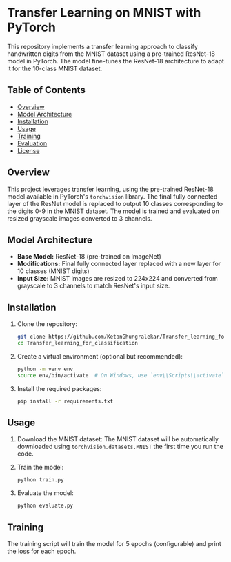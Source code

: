 # Transfer Learning on MNIST with PyTorch

This repository implements a transfer learning approach to classify handwritten digits from the MNIST dataset using a pre-trained ResNet-18 model in PyTorch. The model fine-tunes the ResNet-18 architecture to adapt it for the 10-class MNIST dataset.

## Table of Contents
- [Overview](#overview)
- [Model Architecture](#model-architecture)
- [Installation](#installation)
- [Usage](#usage)
- [Training](#training)
- [Evaluation](#evaluation)
- [License](#license)

## Overview
This project leverages transfer learning, using the pre-trained ResNet-18 model available in PyTorch's `torchvision` library. The final fully connected layer of the ResNet model is replaced to output 10 classes corresponding to the digits 0-9 in the MNIST dataset. The model is trained and evaluated on resized grayscale images converted to 3 channels.

## Model Architecture
- **Base Model:** ResNet-18 (pre-trained on ImageNet)
- **Modifications:** Final fully connected layer replaced with a new layer for 10 classes (MNIST digits)
- **Input Size:** MNIST images are resized to 224x224 and converted from grayscale to 3 channels to match ResNet's input size.

## Installation

1. Clone the repository:
    ```bash
    git clone https://github.com/KetanGhungralekar/Transfer_learning_for_classification.git
    cd Transfer_learning_for_classification
    ```

2. Create a virtual environment (optional but recommended):
    ```bash
    python -m venv env
    source env/bin/activate  # On Windows, use `env\\Scripts\\activate`
    ```

3. Install the required packages:
    ```bash
    pip install -r requirements.txt
    ```

## Usage

1. Download the MNIST dataset:
    The MNIST dataset will be automatically downloaded using `torchvision.datasets.MNIST` the first time you run the code.

2. Train the model:
    ```bash
    python train.py
    ```

3. Evaluate the model:
    ```bash
    python evaluate.py
    ```

## Training

The training script will train the model for 5 epochs (configurable) and print the loss for each epoch.
